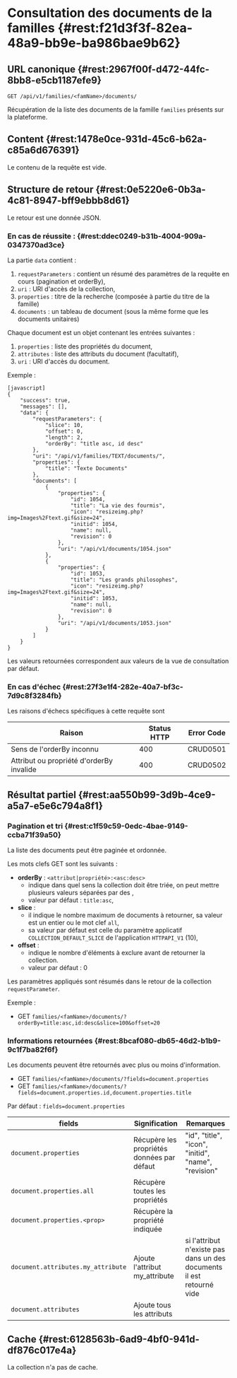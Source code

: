 # Consultation des documents de la familles {#rest:f21d3f3f-82ea-48a9-bb9e-ba986bae9b62}

## URL canonique {#rest:2967f00f-d472-44fc-8bb8-e5cb1187efe9}

    GET /api/v1/families/<famName>/documents/

Récupération de la liste des documents de la famille `families` présents sur la plateforme.

## Content {#rest:1478e0ce-931d-45c6-b62a-c85a6d676391}

Le contenu de la requête est vide.

## Structure de retour {#rest:0e5220e6-0b3a-4c81-8947-bff9ebbb8d61}

Le retour est une donnée JSON.

### En cas de réussite : {#rest:ddec0249-b31b-4004-909a-0347370ad3ce}

La partie `data` contient :

1.  `requestParameters` : contient un résumé des paramètres de la requête en cours (pagination et orderBy),
1.  `uri` : URI d'accès de la collection,
1.  `properties` : titre de la recherche (composée à partie du titre de la famille)
1.  `documents` : un tableau de document (sous la même forme que les documents unitaires)

Chaque document est un objet contenant les entrées suivantes :

1.  `properties` : liste des propriétés du document,
1.  `attributes` : liste des attributs du document (facultatif),
1.  `uri` : URI d'accès du document.

Exemple :

    [javascript]
    {
        "success": true,
        "messages": [],
        "data": {
            "requestParameters": {
                "slice": 10,
                "offset": 0,
                "length": 2,
                "orderBy": "title asc, id desc"
            },
            "uri": "/api/v1/families/TEXT/documents/",
            "properties": {
                "title": "Texte Documents"
            },
            "documents": [
                {
                    "properties": {
                        "id": 1054,
                        "title": "La vie des fourmis",
                        "icon": "resizeimg.php?img=Images%2Ftext.gif&size=24",
                        "initid": 1054,
                        "name": null,
                        "revision": 0
                    },
                    "uri": "/api/v1/documents/1054.json"
                },
                {
                    "properties": {
                        "id": 1053,
                        "title": "Les grands philosophes",
                        "icon": "resizeimg.php?img=Images%2Ftext.gif&size=24",
                        "initid": 1053,
                        "name": null,
                        "revision": 0
                    },
                    "uri": "/api/v1/documents/1053.json"
                }
            ]
        }
    }

<span class="flag inline nota-bene"></span> Les valeurs retournées correspondent aux valeurs de la vue de consultation
par défaut.

### En cas d'échec {#rest:27f3e1f4-282e-40a7-bf3c-7d9c8f3284fb}

Les raisons d'échecs spécifiques à cette requête sont 

|                     Raison                     | Status HTTP | Error Code |
| ---------------------------------------------- | ----------- | ---------- |
| Sens de l'orderBy inconnu                      |         400 | CRUD0501   |
| Attribut ou propriété d'orderBy invalide       |         400 | CRUD0502   |

## Résultat partiel {#rest:aa550b99-3d9b-4ce9-a5a7-e5e6c794a8f1}

### Pagination et tri {#rest:c1f59c59-0edc-4bae-9149-ccba71f39a50}

La liste des documents peut être paginée et ordonnée.

Les mots clefs GET sont les suivants :

* **orderBy** : `<attribut|propriété>:<asc:desc>`
  * indique dans quel sens la collection doit être triée, on peut mettre plusieurs valeurs séparées par des ,
  * valeur par défaut : `title:asc`,
* **slice** : 
  * il indique le nombre maximum de documents à retourner, sa valeur est un entier ou le mot clef `all`,
  * sa valeur par défaut est celle du paramètre applicatif `COLLECTION_DEFAULT_SLICE` de l'application `HTTPAPI_V1` (10),
* **offset** :
  * indique le nombre d'éléments à exclure avant de retourner la collection.
  * valeur par défaut : 0

<span class="flag inline nota-bene"></span> Les paramètres appliqués sont résumés dans le retour de la collection 
`requestParameter`.

Exemple : 

* GET `families/<famName>/documents/?orderBy=title:asc,id:desc&slice=100&offset=20`

### Informations retournées {#rest:8bcaf080-db65-46d2-b1b9-9c1f7ba82f6f}

Les documents peuvent être retournés avec plus ou moins d'information.

* GET `families/<famName>/documents/?fields=document.properties`
* GET `families/<famName>/documents/?fields=document.properties.id,document.properties.title`

Par défaut : `fields=document.properties`

|               fields               |               Signification                |                               Remarques                               |
| ---------------------------------- | ------------------------------------------ | --------------------------------------------------------------------- |
| `document.properties`              | Récupère les propriétés données par défaut | "id", "title", "icon", "initid", "name", "revision"                   |
| `document.properties.all`          | Récupère toutes les propriétés             |                                                                       |
| `document.properties.<prop>`       | Récupère la propriété indiquée             |                                                                       |
| `document.attributes.my_attribute` | Ajoute l'attribut my_attribute             | si l'attribut n'existe pas dans un des documents il est retourné vide |
| `document.attributes`              | Ajoute tous les attributs                  |                                                                       |

## Cache {#rest:6128563b-6ad9-4bf0-941d-df876c017e4a}

La collection n'a pas de cache.
